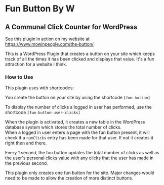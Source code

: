 # Fun Button By W
## A Communal Click Counter for WordPress
See this plugin in action on my website at https://www.mowinpeople.com/the-button/

This is a WordPress Plugin that creates a button on your site which keeps track of all the times it has been clicked and displays that value. 
It's a fun attraction for a website I think.

### How to Use
This plugin uses with shortcodes:

You create the button on your site by using the shortcode `[fun-button]`

To display the number of clicks a logged in user has performed, use the shortcode `[fun-button-user-clicks]`

When the plugin is activated, it creates a new table in the WordPress database system which stores the total number of clicks.\
When a logged in user enters a page with the fun button present, it will check if a `numClicks` entry has been made for that user. 
If not it creates it right then and there.

Every 1 second, the fun button updates the total number of clicks as well as the user's personal clicks value with any clicks that the user has made in the previous second. 

This plugin only creates one fun button for the site. Major changes would need to be made to allow the creation of more distinct buttons.
